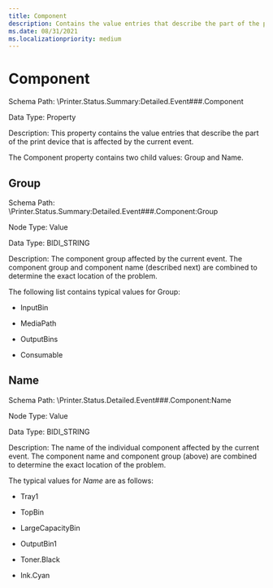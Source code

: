 ```yaml
---
title: Component
description: Contains the value entries that describe the part of the print device that is affected by the current event.
ms.date: 08/31/2021
ms.localizationpriority: medium
---
```


# Component

Schema Path: \\Printer.Status.Summary:Detailed.Event\#\#\#.Component

Data Type: Property

Description: This property contains the value entries that describe the part of the print device that is affected by the current event.

The Component property contains two child values: Group and Name.

## Group

Schema Path: \\Printer.Status.Summary:Detailed.Event\#\#\#.Component:Group

Node Type: Value

Data Type: BIDI_STRING

Description: The component group affected by the current event. The component group and component name (described next) are combined to determine the exact location of the problem.

The following list contains typical values for Group:

- InputBin

- MediaPath

- OutputBins

- Consumable

## Name

Schema Path: \\Printer.Status.Detailed.Event\#\#\#.Component:Name

Node Type: Value

Data Type: BIDI_STRING

Description: The name of the individual component affected by the current event. The component name and component group (above) are combined to determine the exact location of the problem.

The typical values for *Name* are as follows:

- Tray1

- TopBin

- LargeCapacityBin

- OutputBin1

- Toner.Black

- Ink.Cyan
